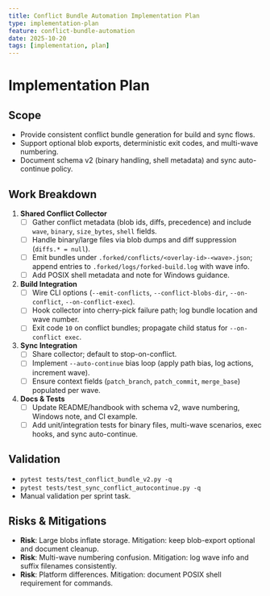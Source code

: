 ```yaml
---
title: Conflict Bundle Automation Implementation Plan
type: implementation-plan
feature: conflict-bundle-automation
date: 2025-10-20
tags: [implementation, plan]
---
```


# Implementation Plan

## Scope
- Provide consistent conflict bundle generation for build and sync flows.
- Support optional blob exports, deterministic exit codes, and multi-wave numbering.
- Document schema v2 (binary handling, shell metadata) and sync auto-continue policy.

## Work Breakdown
1. **Shared Conflict Collector**
   - [ ] Gather conflict metadata (blob ids, diffs, precedence) and include `wave`, `binary`, `size_bytes`, `shell` fields.
   - [ ] Handle binary/large files via blob dumps and diff suppression (`diffs.* = null`).
   - [ ] Emit bundles under `.forked/conflicts/<overlay-id>-<wave>.json`; append entries to `.forked/logs/forked-build.log` with wave info.
   - [ ] Add POSIX shell metadata and note for Windows guidance.
2. **Build Integration**
   - [ ] Wire CLI options (`--emit-conflicts`, `--conflict-blobs-dir`, `--on-conflict`, `--on-conflict-exec`).
   - [ ] Hook collector into cherry-pick failure path; log bundle location and wave number.
   - [ ] Exit code `10` on conflict bundles; propagate child status for `--on-conflict exec`.
3. **Sync Integration**
   - [ ] Share collector; default to stop-on-conflict.
   - [ ] Implement `--auto-continue` bias loop (apply path bias, log actions, increment wave).
   - [ ] Ensure context fields (`patch_branch`, `patch_commit`, `merge_base`) populated per wave.
4. **Docs & Tests**
   - [ ] Update README/handbook with schema v2, wave numbering, Windows note, and CI example.
   - [ ] Add unit/integration tests for binary files, multi-wave scenarios, exec hooks, and sync auto-continue.

## Validation
- `pytest tests/test_conflict_bundle_v2.py -q`
- `pytest tests/test_sync_conflict_autocontinue.py -q`
- Manual validation per sprint task.

## Risks & Mitigations
- **Risk**: Large blobs inflate storage. Mitigation: keep blob-export optional and document cleanup.
- **Risk**: Multi-wave numbering confusion. Mitigation: log wave info and suffix filenames consistently.
- **Risk**: Platform differences. Mitigation: document POSIX shell requirement for commands.
